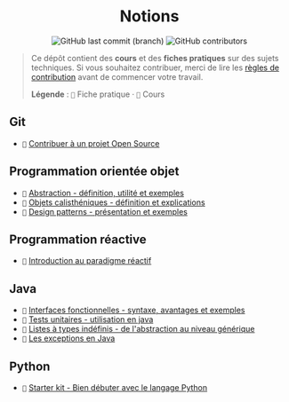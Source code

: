 <p align="center">
	<h1 align="center">Notions</h1>
	<p align="center">
		<img alt="GitHub last commit (branch)" src="https://img.shields.io/github/last-commit/readthedocs-fr/notions/master?label=last%20update&style=flat-square">
		<img alt="GitHub contributors" src="https://img.shields.io/github/contributors/readthedocs-fr/notions?color=blue&style=flat-square">
	</p>
</p>

> Ce dépôt contient des **cours** et des **fiches pratiques** sur des sujets techniques.
> Si vous souhaitez contribuer, merci de lire les [règles de contribution](CONTRIBUTING.md) avant de commencer votre travail.
>
> **Légende** :
> `📑` Fiche pratique · `📖` Cours

## Git

- `📖` [Contribuer à un projet Open Source](git/contribuer)

## Programmation orientée objet

- `📑` [Abstraction - définition, utilité et exemples](poo/abstraction)
- `📑` [Objets calisthéniques - définition et explications](poo/objets_calistheniques)
- `📖` [Design patterns - présentation et exemples](poo/design_patterns)

## Programmation réactive

- `📑` [Introduction au paradigme réactif](reactive/INTRODUCTION_FR.md)

## Java

- `📑` [Interfaces fonctionnelles - syntaxe, avantages et exemples](java/interfaces_fonctionnelles)
- `📑` [Tests unitaires - utilisation en java](java/tests_unitaires)
- `📑` [Listes à types indéfinis - de l'abstraction au niveau générique](java/généricité/listes_wildcard)
- `📑` [Les exceptions en Java](java/exceptions)

## Python

- `📑` [Starter kit - Bien débuter avec le langage Python](python/starter_kit)
